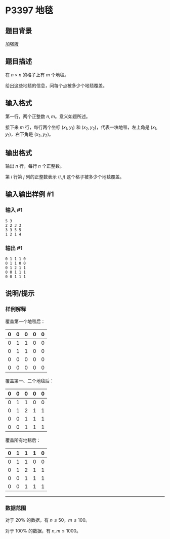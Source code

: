 # P3397 地毯

## 题目背景

[加强版](/problem/P13787)

## 题目描述

在 $n\times n$ 的格子上有 $m$ 个地毯。

给出这些地毯的信息，问每个点被多少个地毯覆盖。

## 输入格式

第一行，两个正整数 $n,m$。意义如题所述。

接下来 $m$ 行，每行两个坐标 $(x_1,y_1)$ 和 $(x_2,y_2)$，代表一块地毯，左上角是 $(x_1,y_1)$，右下角是 $(x_2,y_2)$。

## 输出格式

输出 $n$ 行，每行 $n$ 个正整数。

第 $i$ 行第 $j$ 列的正整数表示 $(i,j)$ 这个格子被多少个地毯覆盖。

## 输入输出样例 #1

### 输入 #1

```
5 3
2 2 3 3
3 3 5 5
1 2 1 4
```

### 输出 #1

```
0 1 1 1 0
0 1 1 0 0
0 1 2 1 1
0 0 1 1 1
0 0 1 1 1
```

## 说明/提示

### 样例解释

覆盖第一个地毯后：

|  $0$  |  $0$  |  $0$  |  $0$  |  $0$  |
| :---: | :---: | :---: | :---: | :---: |
|  $0$  |  $1$  |  $1$  |  $0$  |  $0$  |
|  $0$  |  $1$  |  $1$  |  $0$  |  $0$  |
|  $0$  |  $0$  |  $0$  |  $0$  |  $0$  |
|  $0$  |  $0$  |  $0$  |  $0$  |  $0$  |

覆盖第一、二个地毯后：

|  $0$  |  $0$  |  $0$  |  $0$  |  $0$  |
| :---: | :---: | :---: | :---: | :---: |
|  $0$  |  $1$  |  $1$  |  $0$  |  $0$  |
|  $0$  |  $1$  |  $2$  |  $1$  |  $1$  |
|  $0$  |  $0$  |  $1$  |  $1$  |  $1$  |
|  $0$  |  $0$  |  $1$  |  $1$  |  $1$  |

覆盖所有地毯后：

|  $0$  |  $1$  |  $1$  |  $1$  |  $0$  |
| :---: | :---: | :---: | :---: | :---: |
|  $0$  |  $1$  |  $1$  |  $0$  |  $0$  |
|  $0$  |  $1$  |  $2$  |  $1$  |  $1$  |
|  $0$  |  $0$  |  $1$  |  $1$  |  $1$  |
|  $0$  |  $0$  |  $1$  |  $1$  |  $1$  |

---

### 数据范围

对于 $20\%$ 的数据，有 $n\le 50$，$m\le 100$。

对于 $100\%$ 的数据，有 $n,m\le 1000$。